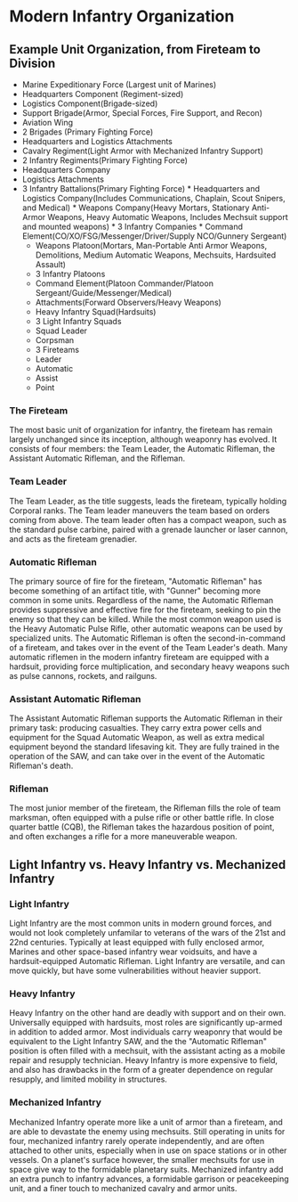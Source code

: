 # Modern Infantry Organization

## Example Unit Organization, from Fireteam to Division

* Marine Expeditionary Force (Largest unit of Marines)
 * Headquarters Component (Regiment-sized)
 * Logistics Component(Brigade-sized)
 * Support Brigade(Armor, Special Forces, Fire Support, and Recon)
 * Aviation Wing
 * 2 Brigades (Primary Fighting Force)
  * Headquarters and Logistics Attachments
  * Cavalry Regiment(Light Armor with Mechanized Infantry Support)
  * 2 Infantry Regiments(Primary Fighting Force)
   * Headquarters Company
   * Logistics Attachments
   * 3 Infantry Battalions(Primary Fighting Force)
    * Headquarters and Logistics Company(Includes Communications, Chaplain, Scout Snipers, and Medical)
    * Weapons Company(Heavy Mortars, Stationary Anti-Armor Weapons, Heavy Automatic Weapons, Includes Mechsuit support and mounted weapons)
    * 3 Infantry Companies
    * Command Element(CO/XO/FSG/Messenger/Driver/Supply NCO/Gunnery Sergeant)
     * Weapons Platoon(Mortars, Man-Portable Anti Armor Weapons, Demolitions, Medium Automatic Weapons, Mechsuits, Hardsuited Assault)
     * 3 Infantry Platoons
      * Command Element(Platoon Commander/Platoon Sergeant/Guide/Messenger/Medical)
       * Attachments(Forward Observers/Heavy Weapons)
      * Heavy Infantry Squad(Hardsuits)
      * 3 Light Infantry Squads
       * Squad Leader
       * Corpsman
       * 3 Fireteams
        * Leader
        * Automatic
        * Assist
        * Point



### The Fireteam

The most basic unit of organization for infantry, the fireteam has remain largely unchanged since its inception, although weaponry has evolved. It consists of four members: the Team Leader, the Automatic Rifleman, the Assistant Automatic Rifleman, and the Rifleman.

### Team Leader

The Team Leader, as the title suggests, leads the fireteam, typically holding Corporal ranks. The Team leader maneuvers the team based on orders coming from above. The team leader often has a compact weapon, such as the standard pulse carbine, paired with a grenade launcher or laser cannon, and acts as the fireteam grenadier.

### Automatic Rifleman

The primary source of fire for the fireteam, "Automatic Rifleman" has become something of an artifact title, with "Gunner" becoming more common in some units. Regardless of the name, the Automatic Rifleman provides suppressive and effective fire for the fireteam, seeking to pin the enemy so that they can be killed. While the most common weapon used is the Heavy Automatic Pulse Rifle, other automatic weapons can be used by specialized units. The Automatic Rifleman is often the second-in-command of a fireteam, and takes over in the event of the Team Leader's death. Many automatic riflemen in the modern infantry fireteam are equipped with a hardsuit, providing force multiplication, and secondary heavy weapons such as pulse cannons, rockets, and railguns.

### Assistant Automatic Rifleman

The Assistant Automatic Rifleman supports the Automatic Rifleman in their primary task: producing casualties. They carry extra power cells and equipment for the Squad Automatic Weapon, as well as extra medical equipment beyond the standard lifesaving kit. They are fully trained in the operation of the SAW, and can take over in the event of the Automatic Rifleman's death.

### Rifleman

The most junior member of the fireteam, the Rifleman fills the role of team marksman, often equipped with a pulse rifle or other battle rifle. In close quarter battle (CQB), the Rifleman takes the hazardous position of point, and often exchanges a rifle for a more maneuverable weapon.

## Light Infantry vs. Heavy Infantry vs. Mechanized Infantry

### Light Infantry

Light Infantry are the most common units in modern ground forces, and would not look completely unfamilar to veterans of the wars of the 21st and 22nd centuries. Typically at least equipped with fully enclosed armor, Marines and other space-based infantry wear voidsuits, and have a hardsuit-equipped Automatic Rifleman. Light Infantry are versatile, and can move quickly, but have some vulnerabilities without heavier support.

### Heavy Infantry

Heavy Infantry on the other hand are deadly with support and on their own. Universally equipped with hardsuits, most roles are significantly up-armed in addition to added armor. Most individuals carry weaponry that would be equivalent to the Light Infantry SAW, and the the "Automatic Rifleman" position is often filled with a mechsuit, with the assistant acting as a mobile repair and resupply technician. Heavy Infantry is more expensive to field, and also has drawbacks in the form of a greater dependence on regular resupply, and limited mobility in structures.

### Mechanized Infantry

Mechanized Infantry operate more like a unit of armor than a fireteam, and are able to devastate the enemy using mechsuits. Still operating in units for four, mechanized infantry rarely operate independently, and are often attached to other units, especially when in use on space stations or in other vessels. On a planet's surface however, the smaller mechsuits for use in space give way to the formidable planetary suits. Mechanized infantry add an extra punch to infantry advances, a formidable garrison or peacekeeping unit, and a finer touch to mechanized cavalry and armor units.